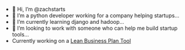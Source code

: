 - 👋 Hi, I’m @zachstarts
- 👀 I’m a python developer working for a company helping startups...
- 🌱 I’m currently learning django and hadoop...
- 💞️ I’m looking to work with someone who can help me build startup tools...
- Currently working on a [Lean Business Plan Tool](https://startupsavant.com/lean-startup-business-plan-guide)

<!---
zachstarts/zachstarts is a ✨ special ✨ repository because its `README.md` (this file) appears on your GitHub profile.
You can click the Preview link to take a look at your changes.
--->
